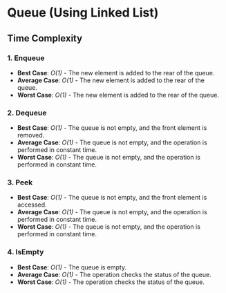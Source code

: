 # Queue (Using Linked List)

## Time Complexity

### 1. Enqueue
- **Best Case**: *O(1)* - The new element is added to the rear of the queue.
- **Average Case**: *O(1)* - The new element is added to the rear of the queue.
- **Worst Case**: *O(1)* - The new element is added to the rear of the queue.

### 2. Dequeue
- **Best Case**: *O(1)* - The queue is not empty, and the front element is removed.
- **Average Case**: *O(1)* - The queue is not empty, and the operation is performed in constant time.
- **Worst Case**: *O(1)* - The queue is not empty, and the operation is performed in constant time.

### 3. Peek
- **Best Case**: *O(1)* - The queue is not empty, and the front element is accessed.
- **Average Case**: *O(1)* - The queue is not empty, and the operation is performed in constant time.
- **Worst Case**: *O(1)* - The queue is not empty, and the operation is performed in constant time.

### 4. IsEmpty
- **Best Case**: *O(1)* - The queue is empty.
- **Average Case**: *O(1)* - The operation checks the status of the queue.
- **Worst Case**: *O(1)* - The operation checks the status of the queue.
